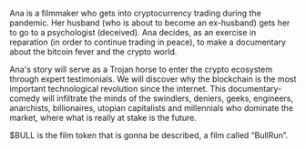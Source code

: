 Ana is a filmmaker who gets into cryptocurrency trading during the pandemic. Her husband (who is about to become an ex-husband) gets her to go to a psychologist (deceived). Ana decides, as an exercise in reparation (in order to continue trading in peace), to make a documentary about the bitcoin fever and the crypto world.

Ana's story will serve as a Trojan horse to enter the crypto ecosystem through expert testimonials. We will discover why the blockchain is the most important technological revolution since the internet. This documentary-comedy will infiltrate the minds of the swindlers, deniers, geeks, engineers, anarchists, billionaires, utopian capitalists and millennials who dominate the market, where what is really at stake is the future.

$BULL is the film token that is gonna be described, a film called “BullRun”.
